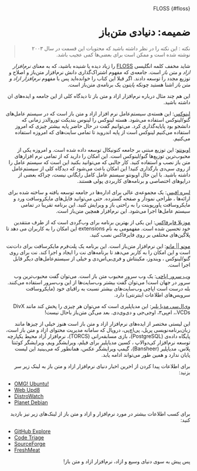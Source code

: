 <div dir=rtl>

FLOSS {#floss}

# ضمیمه: دنیادی متن‌باز

> نکته : این نکته را در نظر داشته باشید که محتویات این قسمت در سال ۲۰۰۳ نوشته شده است و ممکن است برای بعضی‌ها کمی عجیب باشد.

شاید  مخفف کلمه انگلیسی [FLOSS](http://en.wikipedia.org/wiki/FLOSS) را زیاد دیده یا شنیده باشید، که به معنای *نرم‌افزار ازاد و متن باز* است. جامعه‌ی که مفهوم اشتراک‌گذاری دانش نرم‌افزار متن‌باز و اصلاح و توزیع مجدد را توسعه دادند. اگر قبلا این کتاب را خوانده‌اید پس با مفهوم *نرم‌افزار ازاد و متن باز* اشنا هستید چونکه *پایتون* یک برنامه‌ی متن‌باز است.

این هم چند مثال درباره نرم‌افزار ازاد و متن باز تا دیدگاه کلی از این جامعه و ایده‌های ان داشته باشید.


[لینوکس](http://www.kernel.org): این هسته‌ی سیستم‌عامل نرم افزار ازاد و متن باز است که در سیستم عامل‌های گنو/لینوکس استفاده می‌شود. هسته لینوکس را لینوس بندیکت توروالدز زمانی که دانشجو بود پایایه‌گذاری کرد. می‌توانیم گفت در حال حاضر پایه بیشتر چیزی که امروز استفاده می‌کنیم لینوکس است از پایه اندروید تا تمامی سایت‌های که امروزه استفاده می‌کنیم.

[اوبونتو](http://www.ubuntu.com): این توزیع مبتنی بر جامعه کنونیکال توسعه داده شده است. و امروزه یکی از محبوب‌ترین توزیع‌ها گنو/لینوکس است. این امکان را دارید که از تمامی نرم افزارهای متن باز نصب و استفاده کنید. کار جالبی که می‌توانید بکنید این است که سیستم عامل را از روی سی‌دی بارگذاری کنید! این امکان باعث می‌شود که دیدگاه کلی از سیستم‌عامل داشته باشید. با این حال اوبونتو سیستم عامل کامل رایگانی نیست، چراکه بعضی از درایوهای اختصاصی و برنامه‌های کاربردی پولی هستند.


[لیبره افیس](http://www.libreoffice.org/): یک مجموعه‌ی عالی برای اداره‌ها در جامعه توسعه یافته و ساخته شده برای ارائه‌ها ، طراحی نمودار و صفحه گسترده. حتی می‌توانید فایل‌های مایکروسافت ورد و مایکروسافت پاورپوینت را به راحتی باز و ویرایش کنید. این برنامه تقریبا در تمامی سیستم عامل‌ها اجرا می‌شود. این نرم‌افزار همچین متن‌باز است.

[موزیلا فایرفاکس](http://www.mozilla.org/products/firefox): این یکی از بهترین برنامه برای وب‌گردی است که از طرف منتقدین خود تحسین شده است. مفهمومی به نام extensions این امکان را به کاربران می دهد تا پلاگین‌های مختلفی بر روی فایرفاکس نصب کنید.


[مونو || مانو](http://www.mono-project.com): این نرم‌افزار متن‌باز است. این برنامه یک پلت‌فرم مایکرسافت برای دات‌نت است و این امکان را به کاربر می‌دهد تا برنامه‌های نت را ایجاد و اجرا کند. نت برای روی گنو/لینوکس ، ویندوز، مکینتاش و فری‌بی‌اس‌دی و خیلی از سیستم‌عامل‌های دیگر قابل اجرا است.

[وب سرور اپاچی](http://httpd.apache.org): یک وب‌ سرور محبوب متن باز است. می‌توان گفت محبوب‌ترین وب‌ سرور در جهان است! می‌توان گفت بیشتر وب‌سایت‌ها از این وب‌سرور استفاده می‌کنند. بله درست است اپاچی وب‌سایت‌های بیشتر نسبت به راقبای خود (مایکروسافت سرویس‌های اطلاعات اینترنتی) دارد.


[وی‌ال‌سی مدیا پلیر](http://www.videolan.org/vlc/): این مدیاپلیری است که می‌توان هر چیزی را پخش کند مانند DivX ،VCDs،  ام‌پی۳،  اوجی‌جی و دی‌وی‌دی. بعد می‌گن متن‌باز باحال نیست!

این لیستی مختصر از ایده‌های نرم‌افزار ازاد و متن‌ باز است هنوز خیلی از چیزها مانند زبان‌برنامه‌نویسی پریل، پی‌اچ‌پی، دروپال که سامانه مدیریت محتوای ازاد و متن باز است، پایگاه داده‌ی (PostgreSQL)، بازی مسابقه‌رانی (TORCS)، نرم‌افزار آزاد محیط یکپارچه توسعه نرم‌افزار کی‌دوالاپ ، کسین مدیاپلیر برای فیلم، ویرایشگر ویم، ویرایشگر کوئنتا پلاس، مدیاپلیر (Bansheer)، گیمپ ویرایشگر عکس، همانطور که می‌بینید این لیست پایان ندارد و همین طور می‌تواند ادامه یابد.

برای اطلاعات پیدا کردن از اخرین اخبار دنیای نرم‌افزار ازاد و متن باز به لینک زیر سر بزنید:

<div dir=ltr>

- [OMG! Ubuntu!](http://www.omgubuntu.co.uk/)
- [Web Upd8](http://www.webupd8.org/)
- [DistroWatch](http://www.distrowatch.com)
- [Planet Debian](http://planet.debian.org/)

<div dir=rtl>

برای کسب اطلاعات بیشتر در مورد نرم‌افزار و ازاد و متن باز از لینک‌های زیر نیز بازدید کنید:

<div dir=ltr>

- [GitHub Explore](http://github.com/explore)
- [Code Triage](http://www.codetriage.com/)
- [SourceForge](http://www.sourceforge.net)
- [FreshMeat](http://www.freshmeat.net)

<div dir=rtl>

پس پیش به سوی دنیای وسیع و ازاد، نرم‌افزار ازاد و متن باز!
